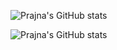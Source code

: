 <!-- - 👋 Hi, I’m Prajna
- 👀 I’m interested in Web development , Data Science
- 🌱 I’m currently learning java, React
- 💞️ I’m looking to collaborate on ...
- 📫 How to reach me prajnapprabhu3@gmail.com

<!---
Prajnaprabhu3/Prajnaprabhu3 is a ✨ special ✨ repository because its `README.md` (this file) appears on your GitHub profile.
You can click the Preview link to take a look at your changes.
--->

![Prajna's GitHub stats](https://github-readme-stats.vercel.app/api?username=Prajnaprabhu3&theme=gotham&show_icons=true)



![Prajna's GitHub stats](https://github-readme-stats.vercel.app/api?username=Prajnaprabhu3&show_icons=true&theme=gotham)



